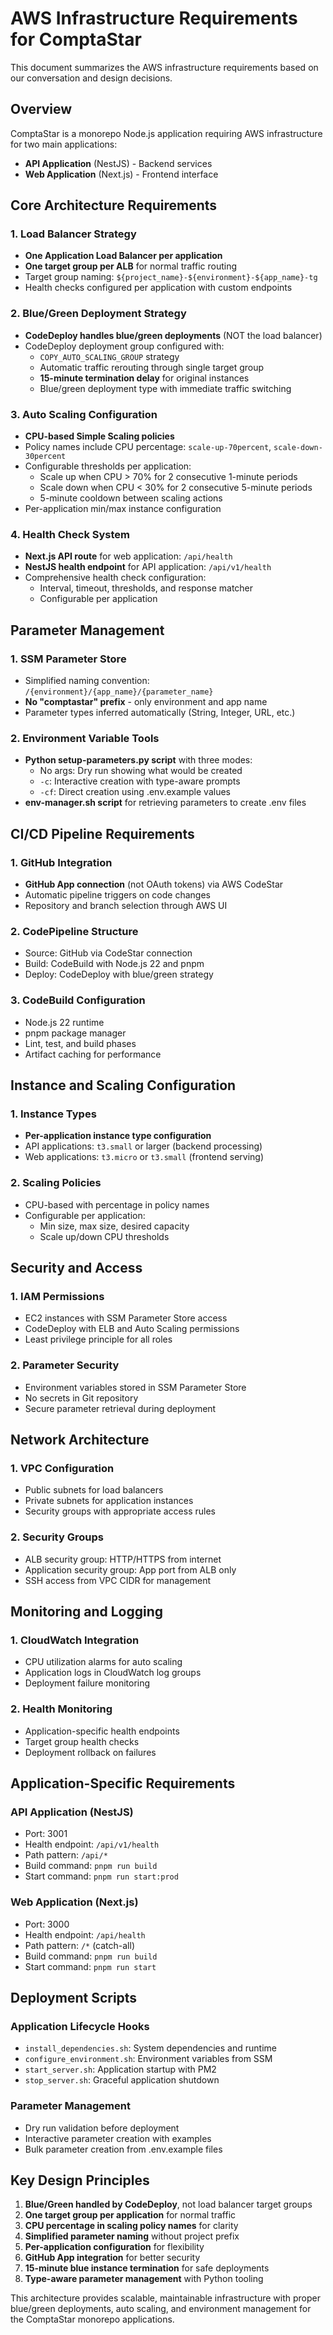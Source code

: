 # AWS Infrastructure Requirements for ComptaStar

This document summarizes the AWS infrastructure requirements based on our conversation and design decisions.

## Overview

ComptaStar is a monorepo Node.js application requiring AWS infrastructure for two main applications:
- **API Application** (NestJS) - Backend services
- **Web Application** (Next.js) - Frontend interface

## Core Architecture Requirements

### 1. Load Balancer Strategy
- **One Application Load Balancer per application**
- **One target group per ALB** for normal traffic routing
- Target group naming: `${project_name}-${environment}-${app_name}-tg`
- Health checks configured per application with custom endpoints

### 2. Blue/Green Deployment Strategy
- **CodeDeploy handles blue/green deployments** (NOT the load balancer)
- CodeDeploy deployment group configured with:
  - `COPY_AUTO_SCALING_GROUP` strategy
  - Automatic traffic rerouting through single target group
  - **15-minute termination delay** for original instances
  - Blue/green deployment type with immediate traffic switching

### 3. Auto Scaling Configuration
- **CPU-based Simple Scaling policies**
- Policy names include CPU percentage: `scale-up-70percent`, `scale-down-30percent`
- Configurable thresholds per application:
  - Scale up when CPU > 70% for 2 consecutive 1-minute periods
  - Scale down when CPU < 30% for 2 consecutive 5-minute periods
  - 5-minute cooldown between scaling actions
- Per-application min/max instance configuration

### 4. Health Check System
- **Next.js API route** for web application: `/api/health`
- **NestJS health endpoint** for API application: `/api/v1/health`
- Comprehensive health check configuration:
  - Interval, timeout, thresholds, and response matcher
  - Configurable per application

## Parameter Management

### 1. SSM Parameter Store
- Simplified naming convention: `/{environment}/{app_name}/{parameter_name}`
- **No "comptastar" prefix** - only environment and app name
- Parameter types inferred automatically (String, Integer, URL, etc.)

### 2. Environment Variable Tools
- **Python setup-parameters.py script** with three modes:
  - No args: Dry run showing what would be created
  - `-c`: Interactive creation with type-aware prompts
  - `-cf`: Direct creation using .env.example values
- **env-manager.sh script** for retrieving parameters to create .env files

## CI/CD Pipeline Requirements

### 1. GitHub Integration
- **GitHub App connection** (not OAuth tokens) via AWS CodeStar
- Automatic pipeline triggers on code changes
- Repository and branch selection through AWS UI

### 2. CodePipeline Structure
- Source: GitHub via CodeStar connection
- Build: CodeBuild with Node.js 22 and pnpm
- Deploy: CodeDeploy with blue/green strategy

### 3. CodeBuild Configuration
- Node.js 22 runtime
- pnpm package manager
- Lint, test, and build phases
- Artifact caching for performance

## Instance and Scaling Configuration

### 1. Instance Types
- **Per-application instance type configuration**
- API applications: `t3.small` or larger (backend processing)
- Web applications: `t3.micro` or `t3.small` (frontend serving)

### 2. Scaling Policies
- CPU-based with percentage in policy names
- Configurable per application:
  - Min size, max size, desired capacity
  - Scale up/down CPU thresholds

## Security and Access

### 1. IAM Permissions
- EC2 instances with SSM Parameter Store access
- CodeDeploy with ELB and Auto Scaling permissions
- Least privilege principle for all roles

### 2. Parameter Security
- Environment variables stored in SSM Parameter Store
- No secrets in Git repository
- Secure parameter retrieval during deployment

## Network Architecture

### 1. VPC Configuration
- Public subnets for load balancers
- Private subnets for application instances
- Security groups with appropriate access rules

### 2. Security Groups
- ALB security group: HTTP/HTTPS from internet
- Application security group: App port from ALB only
- SSH access from VPC CIDR for management

## Monitoring and Logging

### 1. CloudWatch Integration
- CPU utilization alarms for auto scaling
- Application logs in CloudWatch log groups
- Deployment failure monitoring

### 2. Health Monitoring
- Application-specific health endpoints
- Target group health checks
- Deployment rollback on failures

## Application-Specific Requirements

### API Application (NestJS)
- Port: 3001
- Health endpoint: `/api/v1/health`
- Path pattern: `/api/*`
- Build command: `pnpm run build`
- Start command: `pnpm run start:prod`

### Web Application (Next.js)
- Port: 3000
- Health endpoint: `/api/health`
- Path pattern: `/*` (catch-all)
- Build command: `pnpm run build`
- Start command: `pnpm run start`

## Deployment Scripts

### Application Lifecycle Hooks
- `install_dependencies.sh`: System dependencies and runtime
- `configure_environment.sh`: Environment variables from SSM
- `start_server.sh`: Application startup with PM2
- `stop_server.sh`: Graceful application shutdown

### Parameter Management
- Dry run validation before deployment
- Interactive parameter creation with examples
- Bulk parameter creation from .env.example files

## Key Design Principles

1. **Blue/Green handled by CodeDeploy**, not load balancer target groups
2. **One target group per application** for normal traffic
3. **CPU percentage in scaling policy names** for clarity
4. **Simplified parameter naming** without project prefix
5. **Per-application configuration** for flexibility
6. **GitHub App integration** for better security
7. **15-minute blue instance termination** for safe deployments
8. **Type-aware parameter management** with Python tooling

This architecture provides scalable, maintainable infrastructure with proper blue/green deployments, auto scaling, and environment management for the ComptaStar monorepo applications.